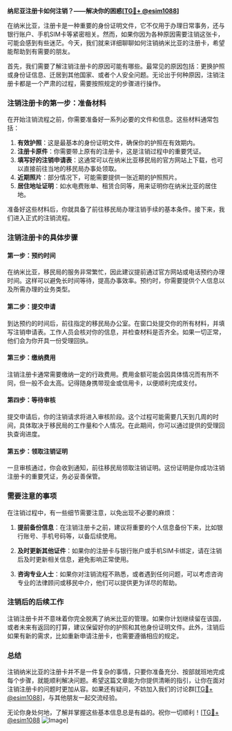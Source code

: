**纳尼亚注册卡如何注销？——解决你的困惑[[TG💪+ @esim1088](https://t.me/s/esim1088)]**

在纳米比亚，注册卡是一种重要的身份证明文件，它不仅用于办理日常事务，还与银行账户、手机SIM卡等紧密相关。然而，如果你因为各种原因需要注销这张卡，可能会感到有些迷茫。今天，我们就来详细聊聊如何注销纳米比亚的注册卡，希望能帮助到有需要的朋友。

首先，我们需要了解注销注册卡的原因可能有哪些。最常见的原因包括：更换护照或身份证信息、迁居到其他国家、或者个人安全问题。无论出于何种原因，注销注册卡都是一个严肃的过程，需要按照规定的步骤进行操作。

### 注销注册卡的第一步：准备材料

在开始注销流程之前，你需要准备好一系列必要的文件和信息。这些材料通常包括：

1. **有效护照**：这是最基本的身份证明文件，确保你的护照在有效期内。
2. **注册卡原件**：你需要带上原有的注册卡，这是注销过程中的重要凭证。
3. **填写好的注销申请表**：这通常可以在纳米比亚移民局的官方网站上下载，也可以直接前往当地的移民局办事处领取。
4. **近期照片**：部分情况下，可能需要提供一张近期的护照照片。
5. **居住地址证明**：如水电费账单、租赁合同等，用来证明你在纳米比亚的居住地。

准备好这些材料后，你就具备了前往移民局办理注销手续的基本条件。接下来，我们进入正式的注销流程。

### 注销注册卡的具体步骤

#### 第一步：预约时间

在纳米比亚，移民局的服务非常繁忙，因此建议提前通过官方网站或电话预约办理时间。这样可以避免长时间等待，提高办事效率。预约时，你需要提供个人信息以及所需办理的业务类型。

#### 第二步：提交申请

到达预约的时间后，前往指定的移民局办公室。在窗口处提交你的所有材料，并填写注销申请表。工作人员会核对你的信息，并检查材料是否齐全。如果一切正常，他们会为你开具一份受理回执。

#### 第三步：缴纳费用

注销注册卡通常需要缴纳一定的行政费用。费用金额可能会因具体情况而有所不同，但一般不会太高。记得随身携带现金或信用卡，以便顺利完成支付。

#### 第四步：等待审核

提交申请后，你的注销请求将进入审核阶段。这个过程可能需要几天到几周的时间，具体取决于移民局的工作量和个人情况。在此期间，你可以通过提供的受理回执查询进度。

#### 第五步：领取注销证明

一旦审核通过，你会收到通知，前往移民局领取注销证明。这份证明是你成功注销注册卡的重要凭证，务必妥善保管。

### 需要注意的事项

在注销过程中，有一些细节需要注意，以免出现不必要的麻烦：

1. **提前备份信息**：在注销注册卡之前，建议将重要的个人信息备份下来，比如银行账号、手机号码等，以备后续使用。
   
2. **及时更新其他证件**：如果你的注册卡与银行账户或手机SIM卡绑定，请在注销后及时更新相关信息，避免影响正常使用。

3. **咨询专业人士**：如果你对注销流程不熟悉，或者遇到任何问题，可以考虑咨询专业的法律顾问或移民中介，他们可以提供更为详尽的帮助。

### 注销后的后续工作

注销注册卡并不意味着你完全脱离了纳米比亚的管理。如果你计划继续留在该国，或者未来有返回的打算，建议保留好你的护照和其他身份证明文件。此外，注销后如果有新的需求，比如重新申请注册卡，也需要遵循相应的规定。

### 总结

注销纳米比亚的注册卡并不是一件复杂的事情，只要你准备充分、按部就班地完成每个步骤，就能顺利解决问题。希望这篇文章能为你提供清晰的指引，让你在面对注销注册卡的问题时更加从容。如果还有疑问，不妨加入我们的讨论群[[TG💪+ @esim1088](https://t.me/s/esim1088)]，与其他朋友一起交流经验。

无论你身处何地，了解并掌握这些基本信息总是有益的。祝你一切顺利！[[TG💪+ @esim1088](https://t.me/s/esim1088) ![Image](https://i.postimg.cc/4NQfJmqS/Snipaste-2025-05-13-00-14-12.png)]